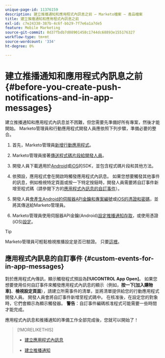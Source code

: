 ```yaml
---
unique-page-id: 11376159
description: 建立推播通知和應用程式內訊息之前 — Marketo檔案 — 產品檔案
title: 建立推播通知和應用程式內訊息之前
exl-id: c7e24338-387b-4c6f-bb29-7f7e6a1a7de5
feature: Mobile Marketing
source-git-commit: 0d37fbdb7d08901458c1744dc68893e155176327
workflow-type: tm+mt
source-wordcount: '334'
ht-degree: 0%

---
```


# 建立推播通知和應用程式內訊息之前 {#before-you-create-push-notifications-and-in-app-messages}

建立推播通知和應用程式內訊息並不困難，但您需要先準備好所有專案，然後才能開始。 Marketo管理員和行動應用程式開發人員應依照下列步驟，準備必要的整合。

1. 首先，Marketo管理員[新增行動應用程式](/help/marketo/product-docs/mobile-marketing/admin/add-a-mobile-app.md)。

1. Marketo管理員接著[傳送程式碼片段給開發人員](/help/marketo/product-docs/mobile-marketing/admin/send-sdk-code-to-a-developer.md)。

1. 開發人員下載適用於[Android](https://experienceleague.adobe.com/en/docs/marketo-developer/marketo/mobile/installation#how-to-install-marketo-sdk-on-android)或[iOS](https://experienceleague.adobe.com/en/docs/marketo-developer/marketo/mobile/installation#how-to-install-marketo-sdk-on-ios)的SDK，並包含程式碼片段和其他方法。

1. 依預設，應用程式會在開啟時觸發應用程式內訊息。 如果您想要觸發其他事件的訊息，例如檢視特定頁面或按一下特定按鈕時，開發人員需要將自訂事件新增至程式碼（請參閱下方的[應用程式內訊息的自訂事件](#CustomEvents)）。

1. 開發人員[會產生Android的伺服器API金鑰和專案編號](https://experienceleague.adobe.com/en/docs/marketo-developer/marketo/mobile/installation#how-to-install-marketo-sdk-on-android)或[iOS的憑證和密碼](https://experienceleague.adobe.com/en/docs/marketo-developer/marketo/mobile/installation#install-marketo-sdk-on-ios)，並將其傳送給Marketo管理員。

1. Marketo管理員使用伺服器API金鑰(Android)[設定推播通知存取](/help/marketo/product-docs/mobile-marketing/admin/configure-mobile-app-android-push-access.md)，或使用憑證(iOS)[設定](/help/marketo/product-docs/mobile-marketing/admin/configure-mobile-app-ios-push-access.md)。

>[!TIP]
>
>Marketo管理員可輕鬆檢視推播設定是否已驗證。 只要[這裡](/help/marketo/product-docs/mobile-marketing/admin/verify-push-configuration.md)。

## 應用程式內訊息的自訂事件 {#custom-events-for-in-app-messages}

對於應用程式內傳訊，顯示觸發程式預設為&#x200B;**[!UICONTROL App Open]**。 如果您想要使用任何自訂事件來觸發應用程式內訊息的顯示（例如，**按一下[加入購物車]**、**檢視設定頁面**），請建立所需事件的清單，並將清單提供給您的行動應用程式開發人員。 開發人員會將自訂事件新增至程式碼中。 在核准後，在設定您的對象時，它們會顯示為顯示觸發器。 **警告**：自訂事件編碼核准程式可能需要一些時間才能完成。

應用程式內訊息和推播通知的準備工作全部完成後，您就可以開始了！

>[!MORELIKETHIS]
>
>* [建立應用程式內訊息](/help/marketo/product-docs/mobile-marketing/in-app-messages/creating-in-app-messages/create-an-in-app-message.md)
>
>* [建立推播通知](/help/marketo/product-docs/mobile-marketing/push-notifications/create-a-push-notification.md)
